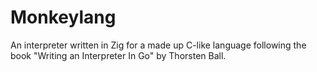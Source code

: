 # Monkeylang

An interpreter written in Zig for a made up C-like language following the book "Writing an Interpreter In Go" by Thorsten Ball.

